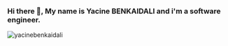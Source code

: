 ### Hi there 👋, My name is Yacine BENKAIDALI and i'm a software engineer.
<img align="center" src="https://github-readme-streak-stats.herokuapp.com/?user=yacinebenkaidali&&theme=dark" alt="yacinebenkaidali" />
